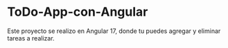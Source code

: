# ToDo-App-con-Angular
Este proyecto se realizo en Angular 17, donde tu puedes agregar y eliminar tareas a realizar. 
